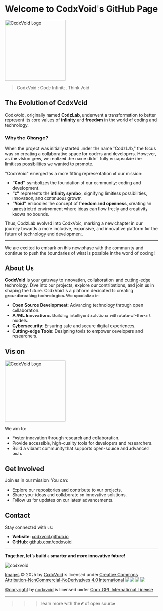 # Welcome to CodxVoid's GitHub Page 
<img 
    src="https://github.com/codxvoid/codxvoid.github.io/blob/main/IMG/cxv.png" 
    style="height: 200px; width: 200px;" 
    alt="CodxVoid Logo">

> CodxVoid : Code Infinite, Think Void

## The Evolution of CodxVoid

CodxVoid, originally named **CodzLab**, underwent a transformation to better represent its core values of **infinity** and **freedom** in the world of coding and technology.

### Why the Change?

When the project was initially started under the name "CodzLab," the focus was on creating a collaborative space for coders and developers. However, as the vision grew, we realized the name didn’t fully encapsulate the limitless possibilities we wanted to promote. 

"CodxVoid" emerged as a more fitting representation of our mission:
- **"Cod"** symbolizes the foundation of our community: coding and development.
- **"x"** represents the **infinity symbol**, signifying limitless possibilities, innovation, and continuous growth.
- **"Void"** embodies the concept of **freedom and openness**, creating an unrestricted environment where ideas can flow freely and creativity knows no bounds.

Thus, CodzLab evolved into CodxVoid, marking a new chapter in our journey towards a more inclusive, expansive, and innovative platform for the future of technology and development.

---

We are excited to embark on this new phase with the community and continue to push the boundaries of what is possible in the world of coding!



## About Us
**CodxVoid** is your gateway to innovation, collaboration, and cutting-edge technology. Dive into our projects, explore our contributions, and join us in shaping the future.
CodxVoid is a platform dedicated to creating groundbreaking technologies. We specialize in:

- **Open Source Development**: Advancing technology through open collaboration.
- **AI/ML Innovations**: Building intelligent solutions with state-of-the-art models.
- **Cybersecurity**: Ensuring safe and secure digital experiences.
- **Cutting-edge Tools**: Designing tools to empower developers and researchers.

## Vision
<img 
    src="https://github.com/codxvoid/codxvoid.github.io/blob/main/IMG/codxvoid.jpg" 
    style="height: 200px; width: 200px;" 
    alt="CodxVoid Logo">
    
We aim to:

- Foster innovation through research and collaboration.
- Provide accessible, high-quality tools for developers and researchers.
- Build a vibrant community that supports open-source and advanced tech.

## Get Involved
Join us in our mission! You can:

- Explore our repositories and contribute to our projects.
- Share your ideas and collaborate on innovative solutions.
- Follow us for updates on our latest advancements.

## Contact
Stay connected with us:

- **Website**: [codxvoid.github.io](https://codxvoid.github.io)
- **GitHub**: [github.com/codxvoid](https://github.com/codxvoid)

---

**Together, let's build a smarter and more innovative future!**

<p align="left"> <img src="https://komarev.com/ghpvc/?username=codxvoid&label=Site%20views&color=0e75b6&style=flat" alt="codxvoid" /> </p>

<a href="https://github.com/codxvoid/codxvoid.github.io/tree/main/IMG">Images</a> © 2025 by <a href="https://github.com/codxvoid">CodxVoid</a> is licensed under <a href="https://creativecommons.org/licenses/by-nc-nd/4.0/">Creative Commons Attribution-NonCommercial-NoDerivatives 4.0 International</a><img src="https://mirrors.creativecommons.org/presskit/icons/cc.svg" style="max-width: 1em;max-height:1em;margin-left: .2em;"><img src="https://mirrors.creativecommons.org/presskit/icons/by.svg" style="max-width: 1em;max-height:1em;margin-left: .2em;"><img src="https://mirrors.creativecommons.org/presskit/icons/nc.svg" style="max-width: 1em;max-height:1em;margin-left: .2em;"><img src="https://mirrors.creativecommons.org/presskit/icons/nd.svg" style="max-width: 1em;max-height:1em;margin-left: .2em;">

<p><a property="dct:title" rel="cc:attributionURL" href="http://codxvoid.github.io">&copy;copyright</a> by <a rel="cc:attributionURL dct:creator" property="cc:attributionName" href="https://linkedin.com/company/codxvoid">codxvoid</a> is licensed under <a href="https://github.com/codxvoid/codxvoid.github.io?tab=License-1-ov-file">Codx GPL International License</a></p>

---

>>> learn more with the 💕 of open source
